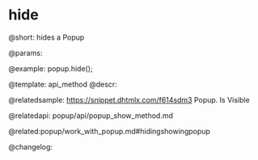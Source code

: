 hide
=============

@short: hides a Popup


@params:




@example:
popup.hide();


@template: api_method
@descr:

@relatedsample: https://snippet.dhtmlx.com/f614sdm3	Popup. Is Visible

@relatedapi:
popup/api/popup_show_method.md

@related:popup/work_with_popup.md#hidingshowingpopup

@changelog:



